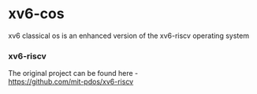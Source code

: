 # xv6-cos
xv6 classical os is an enhanced version of the xv6-riscv operating system







### xv6-riscv
The original project can be found here -  
https://github.com/mit-pdos/xv6-riscv